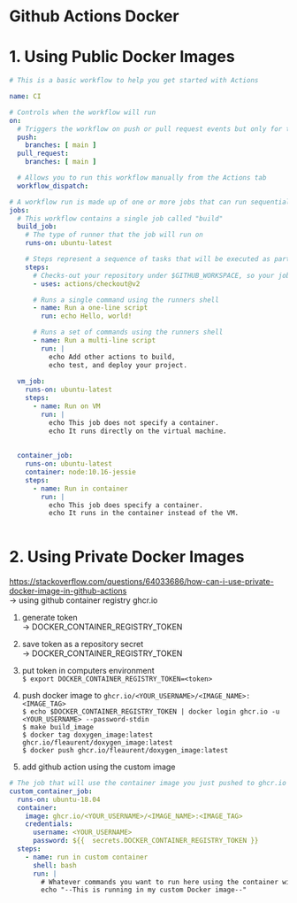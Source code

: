 # Github Actions Docker  

# 1. Using Public Docker Images  

```yml
# This is a basic workflow to help you get started with Actions

name: CI

# Controls when the workflow will run
on:
  # Triggers the workflow on push or pull request events but only for the main branch
  push:
    branches: [ main ]
  pull_request:
    branches: [ main ]

  # Allows you to run this workflow manually from the Actions tab
  workflow_dispatch:

# A workflow run is made up of one or more jobs that can run sequentially or in parallel
jobs:
  # This workflow contains a single job called "build"
  build_job:
    # The type of runner that the job will run on
    runs-on: ubuntu-latest

    # Steps represent a sequence of tasks that will be executed as part of the job
    steps:
      # Checks-out your repository under $GITHUB_WORKSPACE, so your job can access it
      - uses: actions/checkout@v2

      # Runs a single command using the runners shell
      - name: Run a one-line script
        run: echo Hello, world!

      # Runs a set of commands using the runners shell
      - name: Run a multi-line script
        run: |
          echo Add other actions to build,
          echo test, and deploy your project.
          
  vm_job:
    runs-on: ubuntu-latest
    steps:
      - name: Run on VM
        run: |
          echo This job does not specify a container.
          echo It runs directly on the virtual machine.
        
        
  container_job:
    runs-on: ubuntu-latest
    container: node:10.16-jessie
    steps:
      - name: Run in container
        run: |
          echo This job does specify a container.
          echo It runs in the container instead of the VM.
        
```

# 2. Using Private Docker Images  
https://stackoverflow.com/questions/64033686/how-can-i-use-private-docker-image-in-github-actions  
&rarr; using github container registry ghcr.io  

1. generate token  
  &rarr; DOCKER_CONTAINER_REGISTRY_TOKEN  
2. save token as a repository secret  
  &rarr; DOCKER_CONTAINER_REGISTRY_TOKEN  
3. put token in computers environment  
  `$ export DOCKER_CONTAINER_REGISTRY_TOKEN=<token>`  
4. push docker image to `ghcr.io/<YOUR_USERNAME>/<IMAGE_NAME>:<IMAGE_TAG>`  
  `$ echo $DOCKER_CONTAINER_REGISTRY_TOKEN | docker login ghcr.io -u <YOUR_USERNAME> --password-stdin`  
  `$ make build_image`  
  `$ docker tag doxygen_image:latest ghcr.io/fleaurent/doxygen_image:latest`  
  `$ docker push ghcr.io/fleaurent/doxygen_image:latest`  
   
5. add github action using the custom image  
```yml
# The job that will use the container image you just pushed to ghcr.io
custom_container_job:
  runs-on: ubuntu-18.04
  container:
    image: ghcr.io/<YOUR_USERNAME>/<IMAGE_NAME>:<IMAGE_TAG>
    credentials:
      username: <YOUR_USERNAME>
      password: ${{  secrets.DOCKER_CONTAINER_REGISTRY_TOKEN }}
  steps:
    - name: run in custom container
      shell: bash
      run: |
        # Whatever commands you want to run here using the container with your new Docker image at ghcr.io!
        echo "--This is running in my custom Docker image--"
```
